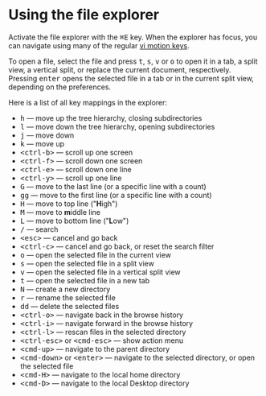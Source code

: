 # Using the file explorer

Activate the file explorer with the <kbd>&#x2318;E</kbd> key. When the explorer
has focus, you can navigate using many of the regular
[vi motion keys](movement.html).

To open a file, select the file and press <kbd>t</kbd>, <kbd>s</kbd>,
<kbd>v</kbd> or <kbd>o</kbd> to open it in a tab, a split view, a vertical
split, or replace the current document, respectively. Pressing
<kbd>enter</kbd> opens the selected file in a tab or in the current
split view, depending on the preferences.

Here is a list of all key mappings in the explorer:

  * <kbd>h</kbd> &mdash; move up the tree hierarchy, closing subdirectories
  * <kbd>l</kbd> &mdash; move down the tree hierarchy, opening subdirectories
  * <kbd>j</kbd> &mdash; move down
  * <kbd>k</kbd> &mdash; move up
  * <kbd>&lt;ctrl-b&gt;</kbd> &mdash; scroll up one screen
  * <kbd>&lt;ctrl-f&gt;</kbd> &mdash; scroll down one screen
  * <kbd>&lt;ctrl-e&gt;</kbd> &mdash; scroll down one line
  * <kbd>&lt;ctrl-y&gt;</kbd> &mdash; scroll up one line
  * <kbd>G</kbd> &mdash; move to the last line (or a specific line with a count)
  * <kbd>gg</kbd> &mdash; move to the first line (or a specific line with a count)
  * <kbd>H</kbd> &mdash; move to top line ("**H**igh")
  * <kbd>M</kbd> &mdash; move to **m**iddle line
  * <kbd>L</kbd> &mdash; move to bottom line ("**L**ow")
  * <kbd>/</kbd> &mdash; search
  * <kbd>&lt;esc&gt;</kbd> &mdash; cancel and go back
  * <kbd>&lt;ctrl-c&gt;</kbd> &mdash; cancel and go back, or reset the search filter
  * <kbd>o</kbd> &mdash; open the selected file in the current view
  * <kbd>s</kbd> &mdash; open the selected file in a split view
  * <kbd>v</kbd> &mdash; open the selected file in a vertical split view
  * <kbd>t</kbd> &mdash; open the selected file in a new tab
  * <kbd>N</kbd> &mdash; create a new directory
  * <kbd>r</kbd> &mdash; rename the selected file
  * <kbd>dd</kbd> &mdash; delete the selected files
  * <kbd>&lt;ctrl-o&gt;</kbd> &mdash; navigate back in the browse history
  * <kbd>&lt;ctrl-i&gt;</kbd> &mdash; navigate forward in the browse history
  * <kbd>&lt;ctrl-l&gt;</kbd> &mdash; rescan files in the selected directory
  * <kbd>&lt;ctrl-esc&gt;</kbd> or <kbd>&lt;cmd-esc&gt;</kbd> &mdash; show action menu
  * <kbd>&lt;cmd-up&gt;</kbd> &mdash; navigate to the parent directory
  * <kbd>&lt;cmd-down&gt;</kbd> or <kbd>&lt;enter&gt;</kbd> &mdash; navigate to the selected directory, or open the selected file
  * <kbd>&lt;cmd-H&gt;</kbd> &mdash; navigate to the local home directory
  * <kbd>&lt;cmd-D&gt;</kbd> &mdash; navigate to the local Desktop directory

